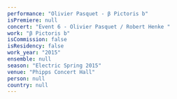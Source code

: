 ```yaml
---
performance: "Olivier Pasquet - β Pictoris b"
isPremiere: null
concert: "Event 6 - Olivier Pasquet / Robert Henke "
work: "β Pictoris b"
isCommission: false
isResidency: false
work_year: "2015"
ensemble: null
season: "Electric Spring 2015"
venue: "Phipps Concert Hall"
person: null
country: null
---
```


